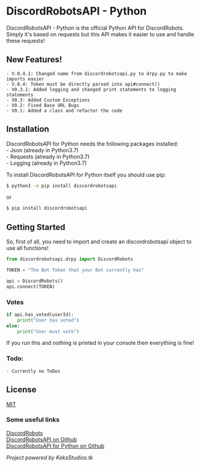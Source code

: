 # DiscordRobotsAPI - Python

DiscordRobotsAPI - Python is the official Python API for DiscordRobots.
Simply it's based on requests but this API makes it easier to use and handle these requests!


## New Features!
	- V.0.4.1: Changed name from discordrobotsapi.py to drpy.py to make imports easier
	- V.0.4: Token must be directly parsed into api#connect()
	- V0.3.1: Added logging and changed print statements to logging statements
	- V0.3: Added Custom Exceptions
	- V0.2: Fixed Base URL Bugs
	- V0.1: Added a class and refactor the code
	


## Installation

DiscordRobotsAPI for Python needs the following packages installed:  
	- Json (already in Python3.7)  
	- Requests (already in Python3.7)  
	- Logging (already in Python3.7)  
  
To install DiscordRobotsAPI for Python itself you should use pip:

```sh
$ python3 -m pip install discordrobotsapi
```

or 

```sh
$ pip install discordrobotsapi
```



## Getting Started

So, first of all, you need to import and create an discordrobotsapi object to use all functions!

```py
from discordrobotsapi.drpy import DiscordRobots

TOKEN = "The Bot Token that your Bot currently has"

api = DiscordRobots()
api.connect(TOKEN)
```

### Votes
```py
if api.has_voted(userId):
	print("User has voted")
else:
	print("User must vote")
```

If you run this and nothing is printed in your console then everything is fine!



### Todo:
	- Currently no ToDos
  
  
## License
[MIT](https://choosealicense.com/licenses/mit/)
  
  
  
### Some useful links
[DiscordRobots](https://www.keksstudios.tk/discordrobots)  
[DiscordRobotsAPI on Github](https://github.com/MauricePascal/drpy)  
[DiscordRobotsAPI for Python on Github](https://github.com/MauricePascal/drpy/tree/master/discordrobotsapi)  
  
  
*Project powered by KeksStudios.tk*
